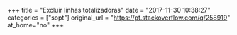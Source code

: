 +++
title = "Excluir linhas totalizadoras"
date = "2017-11-30 10:38:27"
categories = ["sopt"]
original_url = "https://pt.stackoverflow.com/q/258919"
at_home="no"
+++

